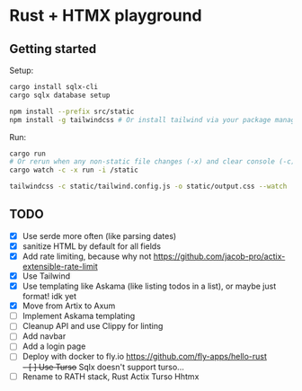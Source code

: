 # Rust + HTMX playground

## Getting started
Setup:
```sh
cargo install sqlx-cli
cargo sqlx database setup

npm install --prefix src/static
npm install -g tailwindcss # Or install tailwind via your package manager
```

Run:
```sh
cargo run
# Or rerun when any non-static file changes (-x) and clear console (-c)
cargo watch -c -x run -i /static

tailwindcss -c static/tailwind.config.js -o static/output.css --watch
```

## TODO
- [x] Use serde more often (like parsing dates)
- [x] sanitize HTML by default for all fields
- [x] Add rate limiting, because why not https://github.com/jacob-pro/actix-extensible-rate-limit
- [x] Use Tailwind
- [x] Use templating like Askama (like listing todos in a list), or maybe just format! idk yet
- [x] Move from Artix to Axum
- [ ] Implement Askama templating
- [ ] Cleanup API and use Clippy for linting
- [ ] Add navbar
- [ ] Add a login page
- [ ] Deploy with docker to fly.io https://github.com/fly-apps/hello-rust  
~~- [ ] Use Turso~~ Sqlx doesn't support turso...
- [ ] Rename to RATH stack, Rust Actix Turso Hhtmx
